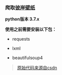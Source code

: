 ### 爬取[彼岸壁纸](http://www.netbian.com/)

**python版本 3.7.x**

**使用之前需要安装以下包：**

- requests

- lxml

- beautifulsoup4

  

> [原始代码来源自csdn](https://blog.csdn.net/Zhangguohao666/article/details/105131503)